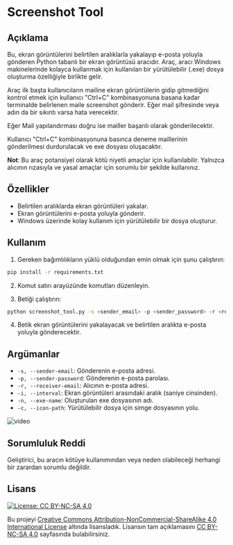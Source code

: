 # Screenshot Tool

## Açıklama
Bu, ekran görüntülerini belirtilen aralıklarla yakalayıp e-posta yoluyla gönderen Python tabanlı bir ekran görüntüsü aracıdır. Araç, aracı Windows makinelerinde kolayca kullanmak için kullanılan bir yürütülebilir (.exe) dosya oluşturma özelliğiyle birlikte gelir.

Araç ilk başta kullanıcıların mailine ekran görüntülerin gidip gitmediğini kontrol etmek için kullanıcı "Ctrl+C" kombinasyonuna basana kadar terminalde belirlenen maile screenshot gönderir. Eğer mail şifresinde veya adın da bir sıkıntı varsa hata verecektir.


Eğer Mail yapılandırması doğru ise mailler başarılı olarak gönderilecektir.

Kullanıcı "Ctrl+C" kombinasyonuna basınca deneme maillerinin gönderilmesi durdurulacak ve exe dosyası oluşacaktır.


**Not**: Bu araç potansiyel olarak kötü niyetli amaçlar için kullanılabilir. Yalnızca alıcının rızasıyla ve yasal amaçlar için sorumlu bir şekilde kullanınız.

## Özellikler
- Belirtilen aralıklarda ekran görüntüleri yakalar.
- Ekran görüntülerini e-posta yoluyla gönderir.
- Windows üzerinde kolay kullanım için yürütülebilir bir dosya oluşturur.

## Kullanım
1. Gereken bağımlılıkların yüklü olduğundan emin olmak için şunu çalıştırın:

  ```bash
  pip install -r requirements.txt
  ```

2. Komut satırı arayüzünde komutları düzenleyin.

3. Betiği çalıştırın:

  ```bash
  python screenshot_tool.py -s <sender_email> -p <sender_password> -r <receiver_email> -i <interval> -n <exe_name> -c <icon_path>
  ```

4. Betik ekran görüntülerini yakalayacak ve belirtilen aralıkta e-posta yoluyla gönderecektir.

## Argümanlar
- `-s, --sender-email`: Gönderenin e-posta adresi.
- `-p, --sender-password`: Gönderenin e-posta parolası.
- `-r, --receiver-email`: Alıcının e-posta adresi.
- `-i, --interval`: Ekran görüntüleri arasındaki aralık (saniye cinsinden).
- `-n, --exe-name`: Oluşturulan exe dosyasının adı.
- `-c, --icon-path`: Yürütülebilir dosya için simge dosyasının yolu.

![video](https://github.com/ugurcomptech/ScreenShotTool/assets/133202238/8ebf86f3-e91e-4130-9eb8-95bd7bf4a194)


## Sorumluluk Reddi
Geliştirici, bu aracın kötüye kullanımından veya neden olabileceği herhangi bir zarardan sorumlu değildir.  

## Lisans

[![License: CC BY-NC-SA 4.0](https://licensebuttons.net/l/by-nc-sa/4.0/88x31.png)](https://creativecommons.org/licenses/by-nc-sa/4.0/legalcode)

Bu projeyi [Creative Commons Attribution-NonCommercial-ShareAlike 4.0 International License](https://creativecommons.org/licenses/by-nc-sa/4.0/legalcode) altında lisansladık. Lisansın tam açıklamasını [CC BY-NC-SA 4.0](https://creativecommons.org/licenses/by-nc-sa/4.0/legalcode) sayfasında bulabilirsiniz.

